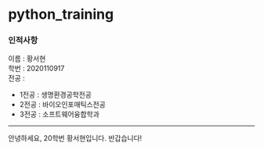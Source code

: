 # python_training


### 인적사항
이름 : 황서현  
학번 : 2020110917  
전공 : 
  - 1전공 : 생명환경공학전공
  - 2전공 : 바이오인포매틱스전공
  - 3전공 : 소프트웨어융합학과  

----------




안녕하세요, 20학번 황서현입니다.
반갑습니다!
